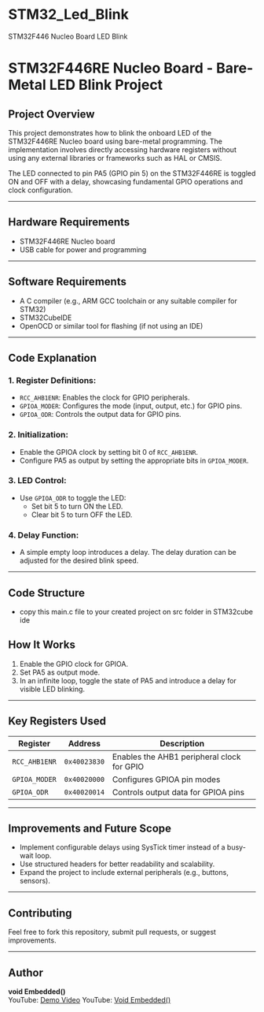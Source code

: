 # STM32_Led_Blink
STM32F446 Nucleo Board LED Blink


# STM32F446RE Nucleo Board - Bare-Metal LED Blink Project

## Project Overview
This project demonstrates how to blink the onboard LED of the STM32F446RE Nucleo board using bare-metal programming. 
The implementation involves directly accessing hardware registers without using any external libraries or frameworks such as HAL or CMSIS. 

The LED connected to pin PA5 (GPIO pin 5) on the STM32F446RE is toggled ON and OFF with a delay, showcasing fundamental GPIO operations and clock configuration.

---

## Hardware Requirements
- STM32F446RE Nucleo board
- USB cable for power and programming

---

## Software Requirements
- A C compiler (e.g., ARM GCC toolchain or any suitable compiler for STM32)
- STM32CubeIDE
- OpenOCD or similar tool for flashing (if not using an IDE)

---

## Code Explanation
### 1. **Register Definitions**:
   - `RCC_AHB1ENR`: Enables the clock for GPIO peripherals.
   - `GPIOA_MODER`: Configures the mode (input, output, etc.) for GPIO pins.
   - `GPIOA_ODR`: Controls the output data for GPIO pins.

### 2. **Initialization**:
   - Enable the GPIOA clock by setting bit 0 of `RCC_AHB1ENR`.
   - Configure PA5 as output by setting the appropriate bits in `GPIOA_MODER`.

### 3. **LED Control**:
   - Use `GPIOA_ODR` to toggle the LED:
     - Set bit 5 to turn ON the LED.
     - Clear bit 5 to turn OFF the LED.

### 4. **Delay Function**:
   - A simple empty loop introduces a delay. The delay duration can be adjusted for the desired blink speed.

---

## Code Structure
   - copy this main.c file to your created project on src folder in STM32cube ide

## How It Works
1. Enable the GPIO clock for GPIOA.
2. Set PA5 as output mode.
3. In an infinite loop, toggle the state of PA5 and introduce a delay for visible LED blinking.

---

## Key Registers Used
| Register         |   Address    | Description                                |
|------------------|--------------|--------------------------------------------|
| `RCC_AHB1ENR`    | `0x40023830` | Enables the AHB1 peripheral clock for GPIO |
| `GPIOA_MODER`    | `0x40020000` | Configures GPIOA pin modes                 |
| `GPIOA_ODR`      | `0x40020014` | Controls output data for GPIOA pins        |

---

## Improvements and Future Scope
- Implement configurable delays using SysTick timer instead of a busy-wait loop.
- Use structured headers for better readability and scalability.
- Expand the project to include external peripherals (e.g., buttons, sensors).

---

## Contributing
Feel free to fork this repository, submit pull requests, or suggest improvements.

---

## Author
**void Embedded()**  
YouTube: [Demo Video](https://youtube.com/shorts/jnpERZYrReI?si=CKZEfIEUdJxdNdmu)
YouTube: [Void Embedded()](https://youtube.com/@void_embedded?si=LfwY5p6dR7dW5s0p)
